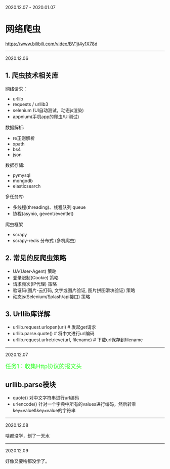 2020.12.07 - 2020.01.07
# 网络爬虫
https://www.bilibili.com/video/BV1jt4y1X78d

--------------------
2020.12.06
## 1. 爬虫技术相关库
网络请求：
- urllib
- requests / urllib3
- selenium (UI自动测试，动态js渲染)
- appnium(手机app的爬虫/UI测试)

数据解析:
- re正则解析
- xpath
- bs4
- json

数据存储:
- pymysql
- mongodb
- elasticsearch

多任务库:
- 多线程(threading)、线程队列 queue
- 协程(asynio, gevent/eventlet)

爬虫框架
- scrapy
- scrapy-redis 分布式 (多机爬虫)

## 2. 常见的反爬虫策略
- UA(User-Agent) 策略
- 登录限制(Cookie) 策略
- 请求频次(IP代理) 策略
- 验证码(图片-云打码, 文字或图片验证, 图片拼图滑块验证) 策略
- 动态js(Selenium/Splash/api接口) 策略

## 3. Urllib库详解
- urllib.request.urlopen(url) # 发起get请求
- urllib.parse.quote() # 将中文进行url编码
- urllib.request.urlretrieve(url, filename) # 下载url保存到filename

--------------------
2020.12.07

<span  style="color: #2eff24; font-size: large; "> 任务1：收集Http协议的报文头 </span>

## urllib.parse模块
- quote() 对中文字符串进行url编码
- urlencode() 针对一个字典中所有的values进行编码，然后转乘key=value&key=value的字符串


-------------------
2020.12.08

啥都没学，划了一天水


------------------
2020.12.09

好像又要啥都没学了。




